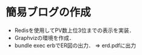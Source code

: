 <h1>簡易ブログの作成</h1>
<ul>
<li>
Redisを使用してPV数上位3位までの表示を実装．
</li>
<li>
Graphvizの環境を作成．
</li>
<li>
bundle exec erbでER図の出力． ⇒ erd.pdfに出力
</li>
</ul>
